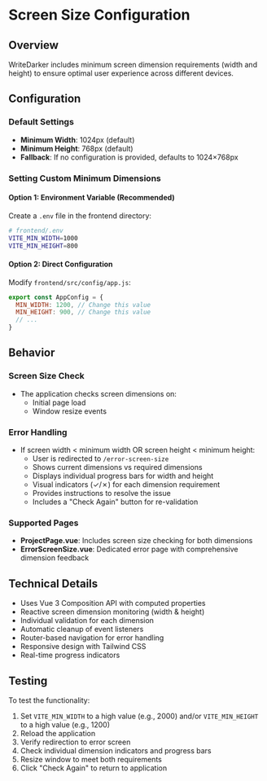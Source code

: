 # Screen Size Configuration

## Overview
WriteDarker includes minimum screen dimension requirements (width and height) to ensure optimal user experience across different devices.

## Configuration

### Default Settings
- **Minimum Width**: 1024px (default)
- **Minimum Height**: 768px (default)
- **Fallback**: If no configuration is provided, defaults to 1024×768px

### Setting Custom Minimum Dimensions

#### Option 1: Environment Variable (Recommended)
Create a `.env` file in the frontend directory:
```bash
# frontend/.env
VITE_MIN_WIDTH=1000
VITE_MIN_HEIGHT=800
```

#### Option 2: Direct Configuration
Modify `frontend/src/config/app.js`:
```javascript
export const AppConfig = {
  MIN_WIDTH: 1200, // Change this value
  MIN_HEIGHT: 900, // Change this value
  // ...
}
```

## Behavior

### Screen Size Check
- The application checks screen dimensions on:
  - Initial page load
  - Window resize events
  
### Error Handling
- If screen width < minimum width OR screen height < minimum height:
  - User is redirected to `/error-screen-size`
  - Shows current dimensions vs required dimensions
  - Displays individual progress bars for width and height
  - Visual indicators (✓/✗) for each dimension requirement
  - Provides instructions to resolve the issue
  - Includes a "Check Again" button for re-validation

### Supported Pages
- **ProjectPage.vue**: Includes screen size checking for both dimensions
- **ErrorScreenSize.vue**: Dedicated error page with comprehensive dimension feedback

## Technical Details

- Uses Vue 3 Composition API with computed properties
- Reactive screen dimension monitoring (width & height)
- Individual validation for each dimension
- Automatic cleanup of event listeners
- Router-based navigation for error handling
- Responsive design with Tailwind CSS
- Real-time progress indicators

## Testing

To test the functionality:
1. Set `VITE_MIN_WIDTH` to a high value (e.g., 2000) and/or `VITE_MIN_HEIGHT` to a high value (e.g., 1200)
2. Reload the application
3. Verify redirection to error screen
4. Check individual dimension indicators and progress bars
5. Resize window to meet both requirements
6. Click "Check Again" to return to application